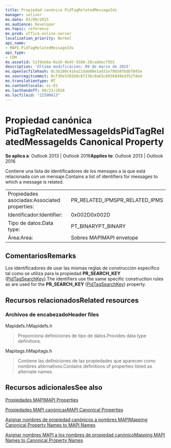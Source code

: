 ```yaml
---
title: Propiedad canónica PidTagRelatedMessageIds
manager: soliver
ms.date: 03/09/2015
ms.audience: Developer
ms.topic: reference
ms.prod: office-online-server
localization_priority: Normal
api_name:
- MAPI.PidTagRelatedMessageIds
api_type:
- COM
ms.assetid: 51f0eb8a-0a16-4b45-9380-28caddecf955
description: 'Última modificación: 09 de marzo de 2015'
ms.openlocfilehash: 0c3b200c416a21dab00e1ad31e70b58fbdbf845e
ms.sourcegitcommit: 0cf39e5382b8c6f236c8a63c6036849ed3527ded
ms.translationtype: MT
ms.contentlocale: es-ES
ms.lasthandoff: 08/23/2018
ms.locfileid: "22590613"
---
```

# <a name="pidtagrelatedmessageids-canonical-property"></a><span data-ttu-id="08a2c-103">Propiedad canónica PidTagRelatedMessageIds</span><span class="sxs-lookup"><span data-stu-id="08a2c-103">PidTagRelatedMessageIds Canonical Property</span></span>

  
  
<span data-ttu-id="08a2c-104">**Se aplica a**: Outlook 2013 | Outlook 2016</span><span class="sxs-lookup"><span data-stu-id="08a2c-104">**Applies to**: Outlook 2013 | Outlook 2016</span></span> 
  
<span data-ttu-id="08a2c-105">Contiene una lista de identificadores de los mensajes a la que está relacionada con un mensaje.</span><span class="sxs-lookup"><span data-stu-id="08a2c-105">Contains a list of identifiers for messages to which a message is related.</span></span>
  
|||
|:-----|:-----|
|<span data-ttu-id="08a2c-106">Propiedades asociadas:</span><span class="sxs-lookup"><span data-stu-id="08a2c-106">Associated properties:</span></span>  <br/> |<span data-ttu-id="08a2c-107">PR_RELATED_IPMS</span><span class="sxs-lookup"><span data-stu-id="08a2c-107">PR_RELATED_IPMS</span></span>  <br/> |
|<span data-ttu-id="08a2c-108">Identificador:</span><span class="sxs-lookup"><span data-stu-id="08a2c-108">Identifier:</span></span>  <br/> |<span data-ttu-id="08a2c-109">0x002D</span><span class="sxs-lookup"><span data-stu-id="08a2c-109">0x002D</span></span>  <br/> |
|<span data-ttu-id="08a2c-110">Tipo de datos:</span><span class="sxs-lookup"><span data-stu-id="08a2c-110">Data type:</span></span>  <br/> |<span data-ttu-id="08a2c-111">PT_BINARY</span><span class="sxs-lookup"><span data-stu-id="08a2c-111">PT_BINARY</span></span>  <br/> |
|<span data-ttu-id="08a2c-112">Área:</span><span class="sxs-lookup"><span data-stu-id="08a2c-112">Area:</span></span>  <br/> |<span data-ttu-id="08a2c-113">Sobres MAPI</span><span class="sxs-lookup"><span data-stu-id="08a2c-113">MAPI envelope</span></span>  <br/> |
   
## <a name="remarks"></a><span data-ttu-id="08a2c-114">Comentarios</span><span class="sxs-lookup"><span data-stu-id="08a2c-114">Remarks</span></span>

<span data-ttu-id="08a2c-115">Los identificadores de usar las mismas reglas de construcción específico tal como se utiliza para la propiedad **PR_SEARCH_KEY** ([PidTagSearchKey](pidtagsearchkey-canonical-property.md)).</span><span class="sxs-lookup"><span data-stu-id="08a2c-115">The identifiers use the same specific construction rules as are used for the **PR_SEARCH_KEY** ([PidTagSearchKey](pidtagsearchkey-canonical-property.md)) property.</span></span>
  
## <a name="related-resources"></a><span data-ttu-id="08a2c-116">Recursos relacionados</span><span class="sxs-lookup"><span data-stu-id="08a2c-116">Related resources</span></span>

### <a name="header-files"></a><span data-ttu-id="08a2c-117">Archivos de encabezado</span><span class="sxs-lookup"><span data-stu-id="08a2c-117">Header files</span></span>

<span data-ttu-id="08a2c-118">Mapidefs.h</span><span class="sxs-lookup"><span data-stu-id="08a2c-118">Mapidefs.h</span></span>
  
> <span data-ttu-id="08a2c-119">Proporciona definiciones de tipo de datos.</span><span class="sxs-lookup"><span data-stu-id="08a2c-119">Provides data type definitions.</span></span>
    
<span data-ttu-id="08a2c-120">Mapitags.h</span><span class="sxs-lookup"><span data-stu-id="08a2c-120">Mapitags.h</span></span>
  
> <span data-ttu-id="08a2c-121">Contiene las definiciones de las propiedades que aparecen como nombres alternativos.</span><span class="sxs-lookup"><span data-stu-id="08a2c-121">Contains definitions of properties listed as alternate names.</span></span>
    
## <a name="see-also"></a><span data-ttu-id="08a2c-122">Recursos adicionales</span><span class="sxs-lookup"><span data-stu-id="08a2c-122">See also</span></span>



[<span data-ttu-id="08a2c-123">Propiedades MAPI</span><span class="sxs-lookup"><span data-stu-id="08a2c-123">MAPI Properties</span></span>](mapi-properties.md)
  
[<span data-ttu-id="08a2c-124">Propiedades MAPI canónicas</span><span class="sxs-lookup"><span data-stu-id="08a2c-124">MAPI Canonical Properties</span></span>](mapi-canonical-properties.md)
  
[<span data-ttu-id="08a2c-125">Asignar nombres de propiedad canónicos a nombres MAPI</span><span class="sxs-lookup"><span data-stu-id="08a2c-125">Mapping Canonical Property Names to MAPI Names</span></span>](mapping-canonical-property-names-to-mapi-names.md)
  
[<span data-ttu-id="08a2c-126">Asignar nombres MAPI a los nombres de propiedad canónico</span><span class="sxs-lookup"><span data-stu-id="08a2c-126">Mapping MAPI Names to Canonical Property Names</span></span>](mapping-mapi-names-to-canonical-property-names.md)

